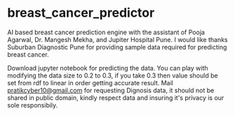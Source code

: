 # breast_cancer_predictor
AI based breast cancer prediction engine with the assistant of Pooja Agarwal, Dr. Mangesh Mekha, and Jupiter Hospital Pune. I would like thanks Suburban Diagnostic Pune for providing sample data required for predicting breast cancer.

Download jupyter notebook for predicting the data. You can play with modifying the data size to 0.2 to 0.3, if you take 0.3 then value should be set from rdf to linear in order getting accurate result. Mail pratikcyber10@gmail.com for requesting Dignosis data, it should not be shared in public domain, kindly respect data and insuring it's privacy is our sole responsibily.

